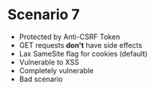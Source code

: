 # Scenario 7

- Protected by Anti-CSRF Token
- GET requests **don't** have side effects
- Lax SameSite flag for cookies (default)
- Vulnerable to XSS
- Completely vulnerable
- Bad scenario
